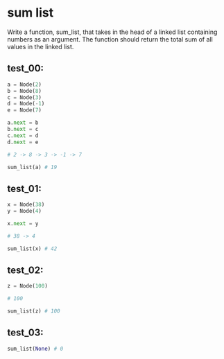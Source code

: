 # sum list

Write a function, sum_list, that takes in the head of a linked list containing numbers as an argument. The function should return the total sum of all values in the linked list.
## test_00:

```python
a = Node(2)
b = Node(8)
c = Node(3)
d = Node(-1)
e = Node(7)

a.next = b
b.next = c
c.next = d
d.next = e

# 2 -> 8 -> 3 -> -1 -> 7

sum_list(a) # 19
```

## test_01:

```python
x = Node(38)
y = Node(4)

x.next = y

# 38 -> 4

sum_list(x) # 42
```

## test_02:

```python
z = Node(100)

# 100

sum_list(z) # 100
```

## test_03:

```python
sum_list(None) # 0
```